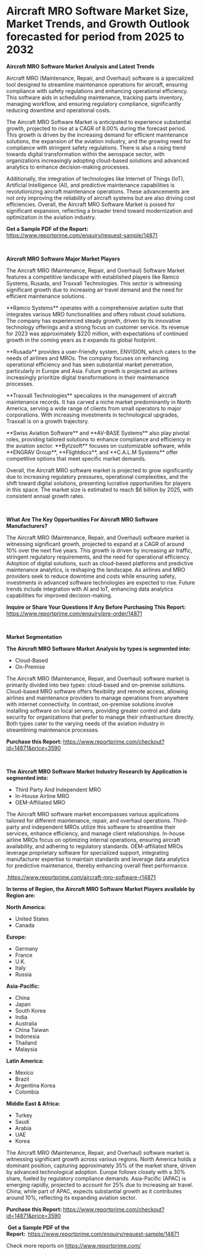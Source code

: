<p><h1>Aircraft MRO Software Market Size, Market Trends, and Growth Outlook forecasted for period from 2025 to 2032</h1></p><p><strong>Aircraft MRO Software Market Analysis and Latest Trends</strong></p>
<p><p>Aircraft MRO (Maintenance, Repair, and Overhaul) software is a specialized tool designed to streamline maintenance operations for aircraft, ensuring compliance with safety regulations and enhancing operational efficiency. This software aids in scheduling maintenance, tracking parts inventory, managing workflow, and ensuring regulatory compliance, significantly reducing downtime and operational costs.</p><p>The Aircraft MRO Software Market is anticipated to experience substantial growth, projected to rise at a CAGR of 8.00% during the forecast period. This growth is driven by the increasing demand for efficient maintenance solutions, the expansion of the aviation industry, and the growing need for compliance with stringent safety regulations. There is also a rising trend towards digital transformation within the aerospace sector, with organizations increasingly adopting cloud-based solutions and advanced analytics to enhance decision-making processes.</p><p>Additionally, the integration of technologies like Internet of Things (IoT), Artificial Intelligence (AI), and predictive maintenance capabilities is revolutionizing aircraft maintenance operations. These advancements are not only improving the reliability of aircraft systems but are also driving cost efficiencies. Overall, the Aircraft MRO Software Market is poised for significant expansion, reflecting a broader trend toward modernization and optimization in the aviation industry.</p></p>
<p><strong>Get a Sample PDF of the Report:&nbsp;</strong> <a href="https://www.reportprime.com/enquiry/request-sample/14871?utm_campaign=2822&utm_medium=2&utm_source=Github&utm_content=ia&utm_term=20032025&utm_id=aircraft-mro-software">https://www.reportprime.com/enquiry/request-sample/14871</a></p>
<p>&nbsp;</p>
<p><strong>Aircraft MRO Software Major Market Players</strong></p>
<p><p>The Aircraft MRO (Maintenance, Repair, and Overhaul) Software Market features a competitive landscape with established players like Ramco Systems, Rusada, and Traxxall Technologies. This sector is witnessing significant growth due to increasing air travel demand and the need for efficient maintenance solutions.</p><p>**Ramco Systems** operates with a comprehensive aviation suite that integrates various MRO functionalities and offers robust cloud solutions. The company has experienced steady growth, driven by its innovative technology offerings and a strong focus on customer service. Its revenue for 2023 was approximately $220 million, with expectations of continued growth in the coming years as it expands its global footprint.</p><p>**Rusada** provides a user-friendly system, ENVISION, which caters to the needs of airlines and MROs. The company focuses on enhancing operational efficiency and has seen substantial market penetration, particularly in Europe and Asia. Future growth is projected as airlines increasingly prioritize digital transformations in their maintenance processes.</p><p>**Traxxall Technologies** specializes in the management of aircraft maintenance records. It has carved a niche market predominantly in North America, serving a wide range of clients from small operators to major corporations. With increasing investments in technological upgrades, Traxxall is on a growth trajectory.</p><p>**Swiss Aviation Software** and **AV-BASE Systems** also play pivotal roles, providing tailored solutions to enhance compliance and efficiency in the aviation sector. **Bytzsoft** focuses on customizable software, while **ENGRAV Group**, **Flightdocs**, and **C.A.L.M Systems** offer competitive options that meet specific market demands.</p><p>Overall, the Aircraft MRO software market is projected to grow significantly due to increasing regulatory pressures, operational complexities, and the shift toward digital solutions, presenting lucrative opportunities for players in this space. The market size is estimated to reach $6 billion by 2025, with consistent annual growth rates.</p></p>
<p>&nbsp;</p>
<p><strong>What Are The Key Opportunities For Aircraft MRO Software Manufacturers?</strong></p>
<p><p>The Aircraft MRO (Maintenance, Repair, and Overhaul) software market is witnessing significant growth, projected to expand at a CAGR of around 10% over the next five years. This growth is driven by increasing air traffic, stringent regulatory requirements, and the need for operational efficiency. Adoption of digital solutions, such as cloud-based platforms and predictive maintenance analytics, is reshaping the landscape. As airlines and MRO providers seek to reduce downtime and costs while ensuring safety, investments in advanced software technologies are expected to rise. Future trends include integration with AI and IoT, enhancing data analytics capabilities for improved decision-making.</p></p>
<p><strong>Inquire or Share Your Questions If Any Before Purchasing This Report:</strong> <a href="https://www.reportprime.com/enquiry/pre-order/14871?utm_campaign=2822&utm_medium=2&utm_source=Github&utm_content=ia&utm_term=20032025&utm_id=aircraft-mro-software">https://www.reportprime.com/enquiry/pre-order/14871</a></p>
<p>&nbsp;</p>
<p><strong>Market Segmentation</strong></p>
<p><strong>The Aircraft MRO Software Market Analysis by types is segmented into:</strong></p>
<p><ul><li>Cloud-Based</li><li>On-Premise</li></ul></p>
<p><p>The Aircraft MRO (Maintenance, Repair, and Overhaul) software market is primarily divided into two types: cloud-based and on-premise solutions. Cloud-based MRO software offers flexibility and remote access, allowing airlines and maintenance providers to manage operations from anywhere with internet connectivity. In contrast, on-premise solutions involve installing software on local servers, providing greater control and data security for organizations that prefer to manage their infrastructure directly. Both types cater to the varying needs of the aviation industry in streamlining maintenance processes.</p></p>
<p><strong>Purchase this Report:&nbsp;</strong><a href="https://www.reportprime.com/checkout?id=14871&price=3590&utm_campaign=2822&utm_medium=2&utm_source=Github&utm_content=ia&utm_term=20032025&utm_id=aircraft-mro-software">https://www.reportprime.com/checkout?id=14871&price=3590</a></p>
<p>&nbsp;</p>
<p><strong>The Aircraft MRO Software Market Industry Research by Application is segmented into:</strong></p>
<p><ul><li>Third Party And Independent MRO</li><li>In-House Airline MRO</li><li>OEM-Affiliated MRO</li></ul></p>
<p><p>The Aircraft MRO software market encompasses various applications tailored for different maintenance, repair, and overhaul operations. Third-party and independent MROs utilize this software to streamline their services, enhance efficiency, and manage client relationships. In-house airline MROs focus on optimizing internal operations, ensuring aircraft availability, and adhering to regulatory standards. OEM-affiliated MROs leverage proprietary software for specialized support, integrating manufacturer expertise to maintain standards and leverage data analytics for predictive maintenance, thereby enhancing overall fleet performance.</p></p>
<p><a href="https://www.reportprime.com/aircraft-mro-software-r14871?utm_campaign=2822&utm_medium=2&utm_source=Github&utm_content=ia&utm_term=20032025&utm_id=aircraft-mro-software">&nbsp;https://www.reportprime.com/aircraft-mro-software-r14871</a></p>
<p><strong>In terms of Region, the Aircraft MRO Software Market Players available by Region are:</strong></p>
<p>
    <p> <strong> North America: </strong>
        <ul>
            <li>United States</li>
            <li>Canada</li>
        </ul>
        </p> 
    <p> <strong> Europe: </strong>
        <ul>
            <li>Germany</li>
            <li>France</li>
            <li>U.K.</li>
            <li>Italy</li>
            <li>Russia</li>
        </ul>
        </p> 
    <p> <strong> Asia-Pacific: </strong>
        <ul>
            <li>China</li>
            <li>Japan</li>
            <li>South Korea</li>
            <li>India</li>
            <li>Australia</li>
            <li>China Taiwan</li>
            <li>Indonesia</li>
            <li>Thailand</li>
            <li>Malaysia</li>
        </ul>
        </p> 
    <p> <strong> Latin America: </strong>
        <ul>
            <li>Mexico</li>
            <li>Brazil</li>
            <li>Argentina Korea</li>
            <li>Colombia</li>
        </ul>
        </p> 
    <p> <strong> Middle East & Africa: </strong>
        <ul>
            <li>Turkey</li>
            <li>Saudi</li>
            <li>Arabia</li>
            <li>UAE</li>
            <li>Korea</li>
        </ul>
    </p>
    </p>
<p><p>The Aircraft MRO (Maintenance, Repair, and Overhaul) software market is witnessing significant growth across various regions. North America holds a dominant position, capturing approximately 35% of the market share, driven by advanced technological adoption. Europe follows closely with a 30% share, fueled by regulatory compliance demands. Asia-Pacific (APAC) is emerging rapidly, projected to account for 25% due to increasing air travel. China, while part of APAC, expects substantial growth as it contributes around 10%, reflecting its expanding aviation sector.</p></p>
<p><strong>Purchase this Report: </strong><a href="https://www.reportprime.com/checkout?id=14871&price=3590&utm_campaign=2822&utm_medium=2&utm_source=Github&utm_content=ia&utm_term=20032025&utm_id=aircraft-mro-software">https://www.reportprime.com/checkout?id=14871&price=3590</a></p>
<p>&nbsp;<strong>Get a Sample PDF of the Report:&nbsp;&nbsp;</strong><a href="https://www.reportprime.com/enquiry/request-sample/14871?utm_campaign=2822&utm_medium=2&utm_source=Github&utm_content=ia&utm_term=20032025&utm_id=aircraft-mro-software">https://www.reportprime.com/enquiry/request-sample/14871</a></p>
<p><strong></strong></p>
<p>Check more reports on <a href="https://www.reportprime.com/?utm_campaign=2822&utm_medium=2&utm_source=Github&utm_content=ia&utm_term=20032025&utm_id=aircraft-mro-software">https://www.reportprime.com/</a></p>